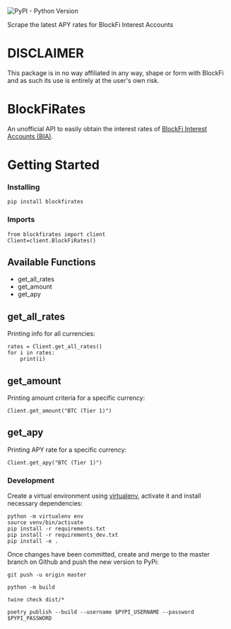 ![PyPI - Python Version](https://img.shields.io/pypi/pyversions/blockfirates)

Scrape the latest APY rates for BlockFi Interest Accounts

# DISCLAIMER

This package is in no way affiliated in any way, shape or form with BlockFi and as such its use is entirely at the user's own risk.

# BlockFiRates

An unofficial API to easily obtain the interest rates of [BlockFi Interest Accounts (BIA)](https://blockfi.com/rates/).

# Getting Started

### Installing
```
pip install blockfirates
```
### Imports
```
from blockfirates import client
Client=client.BlockFiRates()
```

## Available Functions
* get_all_rates
* get_amount
* get_apy

## get_all_rates
Printing info for all currencies:
```
rates = Client.get_all_rates()
for i in rates:
    print(i)
```

## get_amount
Printing amount criteria for a specific currency:
```
Client.get_amount("BTC (Tier 1)")
```

## get_apy
Printing APY rate for a specific currency:
```
Client.get_apy("BTC (Tier 1)")
```

### Development
Create a virtual environment using [virtualenv](https://pypi.org/project/virtualenv/), activate it and install necessary dependencies:
```
python -m virtualenv env
source venv/bin/activate
pip install -r requirements.txt
pip install -r requirements_dev.txt
pip install -e .
```
Once changes have been committed, create and merge to the master branch on Github and push the new version to PyPi:
```
git push -u origin master

python -m build

twine check dist/*

poetry publish --build --username $PYPI_USERNAME --password $PYPI_PASSWORD
```
